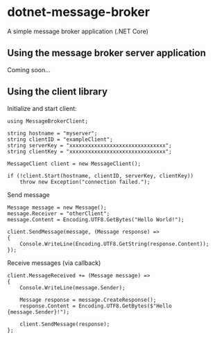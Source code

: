 # dotnet-message-broker
A simple message broker application (.NET Core)

## Using the message broker server application
Coming soon...

## Using the client library

Initialize and start client:
```
using MessageBrokerClient;

string hostname = "myserver";
string clientID = "exampleClient";
string serverKey = "xxxxxxxxxxxxxxxxxxxxxxxxxxxxxxx";
string clientKey = "xxxxxxxxxxxxxxxxxxxxxxxxxxxxxxx";

MessageClient client = new MessageClient();

if (!client.Start(hostname, clientID, serverKey, clientKey))
    throw new Exception("connection failed.");
```

Send message
```
Message message = new Message();
message.Receiver = "otherClient";
message.Content = Encoding.UTF8.GetBytes("Hello World!");

client.SendMessage(message, (Message response) =>
{
    Console.WriteLine(Encoding.UTF8.GetString(response.Content));
});
```

Receive messages (via callback)
```
client.MessageReceived += (Message message) =>
{
    Console.WriteLine(message.Sender);

    Message response = message.CreateResponse();
    response.Content = Encoding.UTF8.GetBytes($"Hello {message.Sender}!");

    client.SendMessage(response);
};
```
